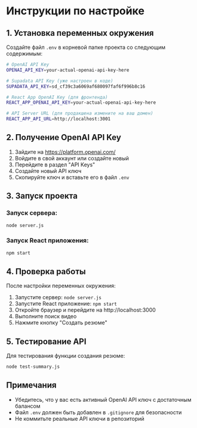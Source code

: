 # Инструкции по настройке

## 1. Установка переменных окружения

Создайте файл `.env` в корневой папке проекта со следующим содержимым:

```bash
# OpenAI API Key
OPENAI_API_KEY=your-actual-openai-api-key-here

# Supadata API Key (уже настроен в коде)
SUPADATA_API_KEY=sd_cf39c3a6069af680097faf6f996b8c16

# React App OpenAI Key (для фронтенда)
REACT_APP_OPENAI_API_KEY=your-actual-openai-api-key-here

# API Server URL (для продакшена измените на ваш домен)
REACT_APP_API_URL=http://localhost:3001
```

## 2. Получение OpenAI API Key

1. Зайдите на https://platform.openai.com/
2. Войдите в свой аккаунт или создайте новый
3. Перейдите в раздел "API Keys"
4. Создайте новый API ключ
5. Скопируйте ключ и вставьте его в файл `.env`

## 3. Запуск проекта

### Запуск сервера:
```bash
node server.js
```

### Запуск React приложения:
```bash
npm start
```

## 4. Проверка работы

После настройки переменных окружения:

1. Запустите сервер: `node server.js`
2. Запустите React приложение: `npm start`
3. Откройте браузер и перейдите на http://localhost:3000
4. Выполните поиск видео
5. Нажмите кнопку "Создать резюме"

## 5. Тестирование API

Для тестирования функции создания резюме:

```bash
node test-summary.js
```

## Примечания

- Убедитесь, что у вас есть активный OpenAI API ключ с достаточным балансом
- Файл `.env` должен быть добавлен в `.gitignore` для безопасности
- Не коммитьте реальные API ключи в репозиторий 